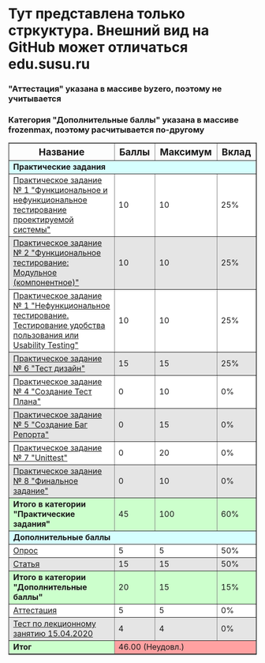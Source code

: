 <h1>Тут представлена только стркуктура. Внешний вид на GitHub может отличаться edu.susu.ru</h1>
<h3>"Аттестация" указана в массиве byzero, поэтому не учитывается</h3>
<h3>Категория "Дополнительные баллы" указана в массиве frozenmax, поэтому расчитывается по-другому</h3>

<table id="grade-table" border="1" cellpadding="2">
	<thead style="font-size:120%;test-align:center;cursor: default;">
		<tr><th>Название</th>
		<th title="Баллы за задание">Баллы</th>
		<th title="Максимально возможное количество баллов">Максимум</th>
		<th title="Вклад в итоговую оценку">Вклад</th>
	</tr></thead>
	<tbody id="grade-table-body">
	<tr class="table-grade-category-title table-grade-row" style="background-color: rgb(214, 255, 254);"><td colspan="4"><b>Практические задания</b></td></tr>
	<tr class="table-grade-practic table-grade-row" style="background-color: rgb(255, 255, 255);"><td><a href="https://edu.susu.ru/mod/assign/view.php?id=1143415">Практическое задание № 1 "Функциональное и нефункциональное тестирование проектируемой системы"</a></td><td>10</td><td>10</td><td>25%</td></tr>
	<tr class="table-grade-practic table-grade-row" style="background-color: rgb(229, 229, 229);"><td><a href="https://edu.susu.ru/mod/assign/view.php?id=1143418">Практическое задание № 2 "Функциональное тестирование: Модульное (компонентное)"</a></td><td>10</td><td>10</td><td>25%</td></tr><tr class="table-grade-practic table-grade-row" style="background-color: rgb(255, 255, 255);"><td><a href="https://edu.susu.ru/mod/assign/view.php?id=1143421">Практическое задание № 1 "Нефункциональное тестирование. Тестирование удобства пользования или Usability Testing"</a></td><td>10</td><td>10</td><td>25%</td></tr><tr class="table-grade-practic table-grade-row" style="background-color: rgb(229, 229, 229);"><td><a href="https://edu.susu.ru/mod/assign/view.php?id=1143424">Практическое задание № 6 "Тест дизайн"</a></td><td>15</td><td>15</td><td>25%</td></tr><tr class="table-grade-practic table-grade-row" style="background-color: rgb(255, 255, 255);"><td><a href="https://edu.susu.ru/mod/assign/view.php?id=1222390">Практическое задание № 4 "Создание Тест Плана"</a></td><td>0</td><td>10</td><td>0%</td></tr><tr class="table-grade-practic table-grade-row" style="background-color: rgb(229, 229, 229);"><td><a href="https://edu.susu.ru/mod/assign/view.php?id=1222408">Практическое задание № 5 "Создание Баг Репорта"</a></td><td>0</td><td>15</td><td>0%</td></tr><tr class="table-grade-practic table-grade-row" style="background-color: rgb(255, 255, 255);"><td><a href="https://edu.susu.ru/mod/assign/view.php?id=1222417">Практическое задание № 7 "Unittest"</a></td><td>0</td><td>20</td><td>0%</td></tr><tr class="table-grade-practic table-grade-row" style="background-color: rgb(229, 229, 229);"><td><a href="https://edu.susu.ru/mod/assign/view.php?id=1222420">Практическое задание № 8 "Финальное задание"</a></td><td>0</td><td>10</td><td>0%</td></tr><tr class="table-grade-category-result table-grade-row" style="background-color: rgb(204, 255, 204);"><td><b>Итого в категории "Практические задания"</b></td><td>45</td><td>100</td><td>60%</td></tr><tr class="table-grade-category-title table-grade-row" style="background-color: rgb(214, 255, 254);"><td colspan="4"><b>Дополнительные баллы</b></td></tr><tr class="table-grade-practic table-grade-row" style="background-color: rgb(255, 255, 255);"><td><a href="https://edu.susu.ru/mod/assign/view.php?id=1143409">Опрос</a></td><td>5</td><td>5</td><td>50%</td></tr><tr class="table-grade-practic table-grade-row" style="background-color: rgb(229, 229, 229);"><td><a href="https://edu.susu.ru/mod/assign/view.php?id=1143412">Статья</a></td><td>15</td><td>15</td><td>50%</td></tr><tr class="table-grade-category-result table-grade-row" style="background-color: rgb(204, 255, 204);"><td><b>Итого в категории "Дополнительные баллы"</b></td><td>20</td><td>15</td><td>15%</td></tr><tr class="table-grade-practic table-grade-row" style="background-color: rgb(255, 255, 255);"><td><a href="https://edu.susu.ru/mod/assign/view.php?id=1067938">Аттестация</a></td><td>5</td><td>5</td><td>0%</td></tr><tr class="table-grade-practic table-grade-row" style="background-color: rgb(229, 229, 229);"><td><a href="https://edu.susu.ru/mod/quiz/grade.php?id=1536080&amp;itemnumber=0&amp;userid=31242">Тест по лекционному занятию 15.04.2020</a></td><td>4</td><td>4</td><td>0%</td></tr><tr class="table-grade-result table-grade-row" style="background-color: rgb(204, 255, 204);"><td><b>Итог</b></td><td style="background-color:#ffa1a1;" colspan="3">46.00 (Неудовл.)</td></tr></tbody>
</table>
